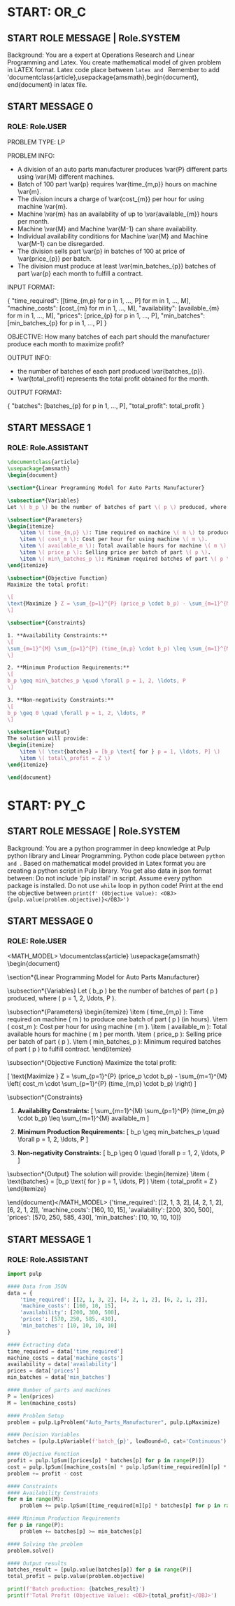 # START: OR_C 
## START ROLE MESSAGE | Role.SYSTEM 
Background: You are a expert at Operations Research and Linear Programming and Latex. You create mathematical model of given problem in LATEX format. Latex code place between ```latex and ``` Remember to add 'documentclass{article},usepackage{amsmath},begin{document}, end{document} in latex file. 
## START MESSAGE 0 
### ROLE: Role.USER
<DESCRIPTION>
PROBLEM TYPE: LP

PROBLEM INFO:

- A division of an auto parts manufacturer produces \var{P} different parts using \var{M} different machines.
- Batch of 100 part \var{p} requires \var{time_{m,p}} hours on machine \var{m}.
- The division incurs a charge of \var{cost_{m}} per hour for using machine \var{m}.
- Machine \var{m} has an availability of up to \var{available_{m}} hours per month.
- Machine \var{M} and Machine \var{M-1} can share availability.
- Individual availability conditions for Machine \var{M} and Machine \var{M-1} can be disregarded.
- The division sells part \var{p} in batches of 100 at price of \var{price_{p}} per batch.
- The division must produce at least \var{min_batches_{p}} batches of part \var{p} each month to fulfill a contract.

INPUT FORMAT: 

{
    "time_required": [[time_{m,p} for p in 1, ..., P] for m in 1, ..., M],
    "machine_costs": [cost_{m} for m in 1, ..., M],
    "availability": [available_{m} for m in 1, ..., M],
    "prices": [price_{p} for p in 1, ..., P],
    "min_batches": [min_batches_{p} for p in 1, ..., P]
}

OBJECTIVE: How many batches of each part should the manufacturer produce each month to maximize profit?

OUTPUT INFO:

- the number of batches of each part produced \var{batches_{p}}.
- \var{total_profit} represents the total profit obtained for the month.

OUTPUT FORMAT:

{
    "batches": [batches_{p} for p in 1, ..., P],
    "total_profit": total_profit
}
</DESCRIPTION>


## START MESSAGE 1 
### ROLE: Role.ASSISTANT
```latex
\documentclass{article}
\usepackage{amsmath}
\begin{document}

\section*{Linear Programming Model for Auto Parts Manufacturer}

\subsection*{Variables}
Let \( b_p \) be the number of batches of part \( p \) produced, where \( p = 1, 2, \ldots, P \).

\subsection*{Parameters}
\begin{itemize}
    \item \( time_{m,p} \): Time required on machine \( m \) to produce one batch of part \( p \) (in hours).
    \item \( cost_m \): Cost per hour for using machine \( m \).
    \item \( available_m \): Total available hours for machine \( m \) per month.
    \item \( price_p \): Selling price per batch of part \( p \).
    \item \( min\_batches_p \): Minimum required batches of part \( p \) to fulfill contract.
\end{itemize}

\subsection*{Objective Function}
Maximize the total profit:

\[
\text{Maximize } Z = \sum_{p=1}^{P} (price_p \cdot b_p) - \sum_{m=1}^{M} \left( cost_m \cdot \sum_{p=1}^{P} (time_{m,p} \cdot b_p) \right)
\]

\subsection*{Constraints}

1. **Availability Constraints:**
\[
\sum_{m=1}^{M} \sum_{p=1}^{P} (time_{m,p} \cdot b_p) \leq \sum_{m=1}^{M} available_m
\]

2. **Minimum Production Requirements:**
\[
b_p \geq min\_batches_p \quad \forall p = 1, 2, \ldots, P
\]

3. **Non-negativity Constraints:**
\[
b_p \geq 0 \quad \forall p = 1, 2, \ldots, P
\]

\subsection*{Output}
The solution will provide:
\begin{itemize}
    \item \( \text{batches} = [b_p \text{ for } p = 1, \ldots, P] \)
    \item \( total\_profit = Z \)
\end{itemize}

\end{document}
```

# START: PY_C 
## START ROLE MESSAGE | Role.SYSTEM 
Background: You are a python programmer in deep knowledge at Pulp python library and Linear Programming. Python code place between ```python and ```. Based on mathematical model provided in Latex format you are creating a python script in Pulp library. You get also data in json format between: <DATA></DATA> Do not include 'pip install' in script. Assume every python package is installed. Do not use `while` loop in python code! Print at the end the objective between <OBJ></OBJ> `print(f' (Objective Value): <OBJ>{pulp.value(problem.objective)}</OBJ>')` 
## START MESSAGE 0 
### ROLE: Role.USER
<MATH_MODEL>
\documentclass{article}
\usepackage{amsmath}
\begin{document}

\section*{Linear Programming Model for Auto Parts Manufacturer}

\subsection*{Variables}
Let \( b_p \) be the number of batches of part \( p \) produced, where \( p = 1, 2, \ldots, P \).

\subsection*{Parameters}
\begin{itemize}
    \item \( time_{m,p} \): Time required on machine \( m \) to produce one batch of part \( p \) (in hours).
    \item \( cost_m \): Cost per hour for using machine \( m \).
    \item \( available_m \): Total available hours for machine \( m \) per month.
    \item \( price_p \): Selling price per batch of part \( p \).
    \item \( min\_batches_p \): Minimum required batches of part \( p \) to fulfill contract.
\end{itemize}

\subsection*{Objective Function}
Maximize the total profit:

\[
\text{Maximize } Z = \sum_{p=1}^{P} (price_p \cdot b_p) - \sum_{m=1}^{M} \left( cost_m \cdot \sum_{p=1}^{P} (time_{m,p} \cdot b_p) \right)
\]

\subsection*{Constraints}

1. **Availability Constraints:**
\[
\sum_{m=1}^{M} \sum_{p=1}^{P} (time_{m,p} \cdot b_p) \leq \sum_{m=1}^{M} available_m
\]

2. **Minimum Production Requirements:**
\[
b_p \geq min\_batches_p \quad \forall p = 1, 2, \ldots, P
\]

3. **Non-negativity Constraints:**
\[
b_p \geq 0 \quad \forall p = 1, 2, \ldots, P
\]

\subsection*{Output}
The solution will provide:
\begin{itemize}
    \item \( \text{batches} = [b_p \text{ for } p = 1, \ldots, P] \)
    \item \( total\_profit = Z \)
\end{itemize}

\end{document}</MATH_MODEL>
<DATA>
{'time_required': [[2, 1, 3, 2], [4, 2, 1, 2], [6, 2, 1, 2]], 'machine_costs': [160, 10, 15], 'availability': [200, 300, 500], 'prices': [570, 250, 585, 430], 'min_batches': [10, 10, 10, 10]}</DATA>


## START MESSAGE 1 
### ROLE: Role.ASSISTANT
```python
import pulp

#### Data from JSON
data = {
    'time_required': [[2, 1, 3, 2], [4, 2, 1, 2], [6, 2, 1, 2]],
    'machine_costs': [160, 10, 15],
    'availability': [200, 300, 500],
    'prices': [570, 250, 585, 430],
    'min_batches': [10, 10, 10, 10]
}

#### Extracting data
time_required = data['time_required']
machine_costs = data['machine_costs']
availability = data['availability']
prices = data['prices']
min_batches = data['min_batches']

#### Number of parts and machines
P = len(prices)
M = len(machine_costs)

#### Problem Setup
problem = pulp.LpProblem("Auto_Parts_Manufacturer", pulp.LpMaximize)

#### Decision Variables
batches = [pulp.LpVariable(f'batch_{p}', lowBound=0, cat='Continuous') for p in range(P)]

#### Objective Function
profit = pulp.lpSum([prices[p] * batches[p] for p in range(P)])
cost = pulp.lpSum([machine_costs[m] * pulp.lpSum(time_required[m][p] * batches[p] for p in range(P)) for m in range(M)])
problem += profit - cost

#### Constraints
#### Availability Constraints
for m in range(M):
    problem += pulp.lpSum([time_required[m][p] * batches[p] for p in range(P)]) <= availability[m]

#### Minimum Production Requirements
for p in range(P):
    problem += batches[p] >= min_batches[p]

#### Solving the problem
problem.solve()

#### Output results
batches_result = [pulp.value(batches[p]) for p in range(P)]
total_profit = pulp.value(problem.objective)

print(f'Batch production: {batches_result}')
print(f'Total Profit (Objective Value): <OBJ>{total_profit}</OBJ>')
```

